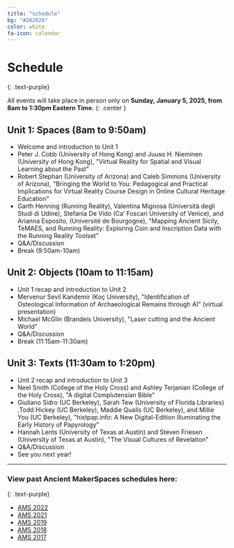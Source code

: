 ```yaml
---
title: "schedule"
bg: "#262626"
color: white
fa-icon: calendar
---
```


# Schedule
{: .text-purple}

All events will take place in person only on **Sunday, January 5, 2025, from 8am to 1:30pm Eastern Time.** 
{: .center }

## Unit 1: Spaces (8am to 9:50am)
* Welcome and introduction to Unit 1
* Peter J. Cobb (University of Hong Kong) and Juuso H. Nieminen (University of Hong Kong), "Virtual Reality for Spatial and Visual Learning about the Past"
* Robert Stephan (University of Arizona) and Caleb Simmons (University of Arizona), "Bringing the World to You: Pedagogical and Practical Implications for Virtual Reality Course Design in Online Cultural Heritage Education"
* Garth Henning (Running Reality), Valentina Mignosa (Università degli Studi di Udine), Stefania De Vido (Ca’ Foscari University of Venice), and Arianna Esposito, (Université de Bourgogne), "Mapping Ancient Sicily, TeMAES, and Running Reality: Exploring Coin and Inscription Data with the Running Reality Toolset"
* Q&A/Discussion
* Break (9:50am-10am)

## Unit 2: Objects (10am to 11:15am)
* Unit 1 recap and introduction to Unit 2
* Mervenur Sevil Kandemir (Koç University), "Identification of Osteological Information of Archaeological Remains through AI" (virtual presentation)
* Michael McGlin (Brandeis University), "Laser cutting and the Ancient World"
* Q&A/Discussion
* Break (11:15am-11:30am)

## Unit 3: Texts (11:30am to 1:20pm)
* Unit 2 recap and introduction to Unit 3 
* Neel Smith (College of the Holy Cross) and Ashley Terjanian (College of the Holy Cross), "A digital Complutensian Bible"
* Giuliano Sidro (UC Berkeley), Sarah Tew (University of Florida Libraries) ,Todd Hickey (UC Berkeley), Maddie Qualls (UC Berkeley), and Millie You (UC Berkeley), "histpap.info: A New Digital-Edition Illuminating the Early History of Papyrology"
* Hannah Lents (University of Texas at Austin) and Steven Friesen (University of Texas at Austin), "The Visual Cultures of Revelation"
* Q&A/Discussion
* See you next year!

***

### View past Ancient MakerSpaces schedules here:
{: .text-purple}
- [AMS 2022](https://libatique.info/AMS2022/)
- [AMS 2021](https://rachelstarry.github.io/AMS2021/)
- [AMS 2019](https://diyclassics.github.io/ams-2019/)
- [AMS 2018](https://diyclassics.github.io/ams-2018/)
- [AMS 2017](https://diyclassics.github.io/ams/)
